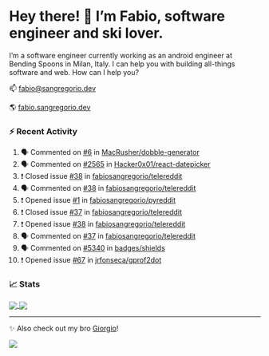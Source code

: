 # Hey there! 👋 I’m Fabio, software engineer and ski lover.

I’m a software engineer currently working as an android engineer at Bending Spoons in Milan, Italy. I can help you with building all-things software and web.
How can I help you?

📫 [fabio@sangregorio.dev](mailto:fabio@sangregorio.dev)

🌎 [fabio.sangregorio.dev](https://fabio.sangregorio.dev)


### :zap: Recent Activity

<!--START_SECTION:activity-->
1. 🗣 Commented on [#6](https://github.com/MacRusher/dobble-generator/issues/6) in [MacRusher/dobble-generator](https://github.com/MacRusher/dobble-generator)
2. 🗣 Commented on [#2565](https://github.com/Hacker0x01/react-datepicker/issues/2565) in [Hacker0x01/react-datepicker](https://github.com/Hacker0x01/react-datepicker)
3. ❗️ Closed issue [#38](https://github.com/fabiosangregorio/telereddit/issues/38) in [fabiosangregorio/telereddit](https://github.com/fabiosangregorio/telereddit)
4. 🗣 Commented on [#38](https://github.com/fabiosangregorio/telereddit/issues/38) in [fabiosangregorio/telereddit](https://github.com/fabiosangregorio/telereddit)
5. ❗️ Opened issue [#1](https://github.com/fabiosangregorio/pyreddit/issues/1) in [fabiosangregorio/pyreddit](https://github.com/fabiosangregorio/pyreddit)
6. ❗️ Closed issue [#37](https://github.com/fabiosangregorio/telereddit/issues/37) in [fabiosangregorio/telereddit](https://github.com/fabiosangregorio/telereddit)
7. ❗️ Opened issue [#38](https://github.com/fabiosangregorio/telereddit/issues/38) in [fabiosangregorio/telereddit](https://github.com/fabiosangregorio/telereddit)
8. 🗣 Commented on [#37](https://github.com/fabiosangregorio/telereddit/issues/37) in [fabiosangregorio/telereddit](https://github.com/fabiosangregorio/telereddit)
9. 🗣 Commented on [#5340](https://github.com/badges/shields/issues/5340) in [badges/shields](https://github.com/badges/shields)
10. ❗️ Opened issue [#67](https://github.com/jrfonseca/gprof2dot/issues/67) in [jrfonseca/gprof2dot](https://github.com/jrfonseca/gprof2dot)
<!--END_SECTION:activity-->

### 📈 Stats


<a href="https://github.com/fabiosangregorio">
  <img align="center" src="https://github-readme-stats.vercel.app/api/top-langs/?username=fabiosangregorio&layout=compact&title_color=24292e&bg_color=ffffff" />
</a>
<a href="https://github.com/fabiosangregorio">
  <img align="center" src="https://github-readme-stats.vercel.app/api?username=fabiosangregorio&show_icons=true&theme=graywhite&count_private=true&hide_rank=true&include_all_commits=true&bg_color=ffffff" />
</a>

---
✨ Also check out my bro [Giorgio](https://github.com/GiorgioBertolotti)!

![](https://komarev.com/ghpvc/?username=fabiosangregorio)
